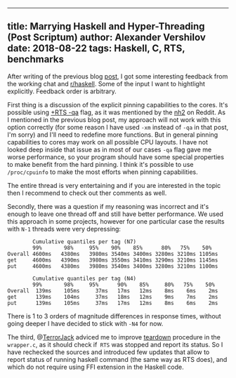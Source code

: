 ----
title: Marrying Haskell and Hyper-Threading (Post Scriptum)
author: Alexander Vershilov
date: 2018-08-22
tags: Haskell, C, RTS, benchmarks
----

After writing of the previous blog [post][ppost], I got some interesting
feedback from the working chat and [r/haskell][reddit]. Some
of the input I want to hightlight explicitly. Feedback order is
arbitrary.

First thing is a discussion of the explicit pinning capabilities to
the cores. It's possible using [+RTS -qa][rts-qa] flag, as it was
mentioned by the [nh2] on Reddit. As I mentioned in the previous blog post,
my approach will not work with this option correctly (for some reason
I have used `-xm` instead of `-qa` in that post, I'm sorry) and I'll need to redefine more functions.
But in general pinning capabilities to cores may work on all possible
CPU layouts. I have not looked deep inside that issue as in most of
our cases `-qa` flag gave me worse performance, so your program should
have some special properties to make benefit from the hard pinning.
I think it's possible to use `/proc/cpuinfo` to make the most efforts
when pinning capabilities.

The entire thread is very entertaining and if you are interested
in the topic then I recommend to check out ther comments as well.


Secondly, there was a question if my reasoning was incorrect and it's enough
to leave one thread off and still have better performance. We used this
approach in some projects, however for one particular case the results with
`N-1` threads were very depressing:


```
        Cumulative quantiles per tag (N7)
        99%       98%     95%    90%    85%      80%   75%    50%
Overall 4600ms   4380ms   3980ms 3540ms 3400ms 3280ms 3210ms 1105ms
get     4600ms   4390ms   3980ms 3550ms 3410ms 3290ms 3210ms 1145ms
put     4600ms   4380ms   3980ms 3540ms 3400ms 3280ms 3210ms 1100ms
```


```
        Cumulative quantiles per tag (N4)
        99%       98%     95%      90%    85%     80%   75%    50%
Overall  139ms    105ms     37ms   17ms   12ms    8ms    6ms    2ms
get      139ms    104ms     37ms   18ms   12ms    9ms    7ms    2ms
put      139ms    105ms     37ms   17ms   12ms    8ms    6ms    2ms
```

There is 1 to 3 orders of magnitude differences in response times,
without going deeper I have decided to stick with `-N4` for now.

The third, @[TerrorJack][terrorjack] adviced me to improve [teardown][teardown]
procedure in the `wrapper.c`, as it should check if` RTS` was stopped and report 
its status. So I have rechecked the sources and introduced few updates
that allow to report status of running haskell command (the same way as RTS does),
and which do not require using FFI extension in the Haskell code.


[ppost]: /posts/2018-08-23-ht-no-more.html
[reddit]: https://www.reddit.com/r/haskell/comments/99rihw/qnikst_blog_marrying_haskell_and_hyperthreading/
[trac]: https://ghc.haskell.org/trac/ghc/ticket/1022
[rts-qa]: https://downloads.haskell.org/~ghc/latest/docs/html/users_guide/using-concurrent.html#rts-flag--qa
[teardown]: https://github.com/ghc/ghc/blob/1c2c2d3dfd4c36884b22163872feb87122b4528d/rts/RtsMain.c#L70-L95
[terrorjack]: https://github.com/TerrorJack
[nh2]: https://www.reddit.com/user/nh2_
